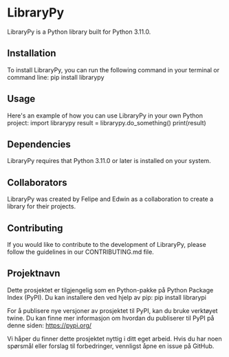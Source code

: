 # LibraryPy
LibraryPy is a Python library built for Python 3.11.0.

## Installation
To install LibraryPy, you can run the following command in your terminal or command line:
pip install librarypy

## Usage
Here's an example of how you can use LibraryPy in your own Python project:
import librarypy
result = librarypy.do_something()
print(result)

## Dependencies
LibraryPy requires that Python 3.11.0 or later is installed on your system.

## Collaborators
LibraryPy was created by Felipe and Edwin as a collaboration to create a library for their projects.

## Contributing
If you would like to contribute to the development of LibraryPy, please follow the guidelines in our CONTRIBUTING.md file.

## Projektnavn

Dette prosjektet er tilgjengelig som en Python-pakke på Python Package Index (PyPI). Du kan installere den ved hjelp av pip:
pip install librarypi

For å publisere nye versjoner av prosjektet til PyPI, kan du bruke verktøyet twine. Du kan finne mer informasjon om hvordan du publiserer til PyPI på denne siden: https://pypi.org/

Vi håper du finner dette prosjektet nyttig i ditt eget arbeid. Hvis du har noen spørsmål eller forslag til forbedringer, vennligst åpne en issue på GitHub.
